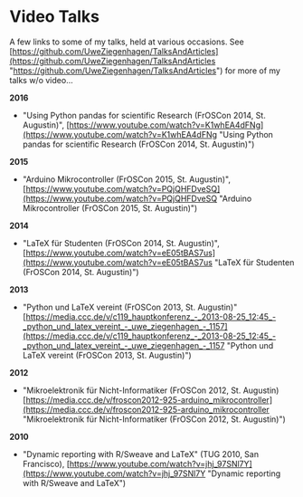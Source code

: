 # Video Talks

A few links to some of my talks, held at various occasions. See [https://github.com/UweZiegenhagen/TalksAndArticles](https://github.com/UweZiegenhagen/TalksAndArticles "https://github.com/UweZiegenhagen/TalksAndArticles") for more of my talks w/o video...


**2016**

* "Using Python pandas for scientific Research (FrOSCon 2014, St. Augustin)", [https://www.youtube.com/watch?v=K1whEA4dFNg](https://www.youtube.com/watch?v=K1whEA4dFNg "Using Python pandas for scientific Research (FrOSCon 2014, St. Augustin)")

**2015**

* "Arduino Mikrocontroller (FrOSCon 2015, St. Augustin)", [https://www.youtube.com/watch?v=PQjQHFDveSQ](https://www.youtube.com/watch?v=PQjQHFDveSQ "Arduino Mikrocontroller (FrOSCon 2015, St. Augustin)")


**2014**

* "LaTeX für Studenten (FrOSCon 2014, St. Augustin)", [https://www.youtube.com/watch?v=eE05tBAS7us](https://www.youtube.com/watch?v=eE05tBAS7us "LaTeX für Studenten (FrOSCon 2014, St. Augustin)")


**2013**

* "Python und LaTeX vereint (FrOSCon 2013, St. Augustin)" [https://media.ccc.de/v/c119_hauptkonferenz_-_2013-08-25_12:45_-_python_und_latex_vereint_-_uwe_ziegenhagen_-_1157](https://media.ccc.de/v/c119_hauptkonferenz_-_2013-08-25_12:45_-_python_und_latex_vereint_-_uwe_ziegenhagen_-_1157 "Python und LaTeX vereint (FrOSCon 2013, St. Augustin)")


**2012**

* "Mikroelektronik für Nicht-Informatiker (FrOSCon 2012, St. Augustin) [https://media.ccc.de/v/froscon2012-925-arduino_mikrocontroller](https://media.ccc.de/v/froscon2012-925-arduino_mikrocontroller "Mikroelektronik für Nicht-Informatiker (FrOSCon 2012, St. Augustin)")

**2010**

* "Dynamic reporting with R/Sweave and LaTeX" (TUG 2010, San Francisco), [https://www.youtube.com/watch?v=jhj_97SNl7Y](https://www.youtube.com/watch?v=jhj_97SNl7Y "Dynamic reporting with R/Sweave and LaTeX")